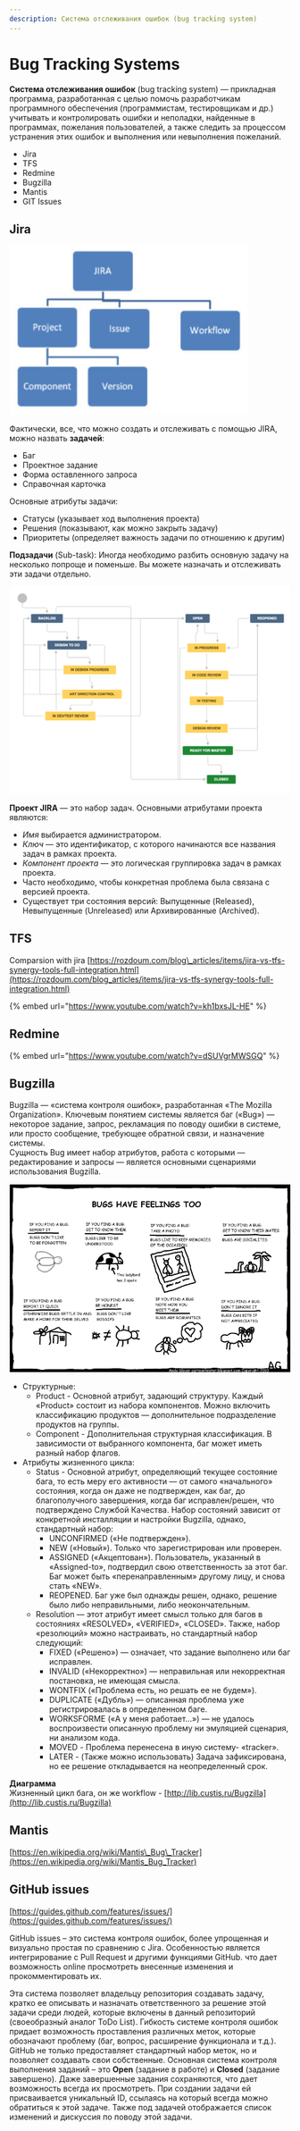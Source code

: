 ```yaml
---
description: Система отслеживания ошибок (bug tracking system)
---
```


# Bug Tracking Systems

**Система отслеживания ошибок** \(bug tracking system\) — прикладная программа, разработанная с целью помочь разработчикам программного обеспечения \(программистам, тестировщикам и др.\) учитывать и контролировать ошибки и неполадки, найденные в программах, пожелания пользователей, а также следить за процессом устранения этих ошибок и выполнения или невыполнения пожеланий.

* Jira
* TFS
* Redmine
* Bugzilla
* Mantis
* GIT Issues

## Jira 

![&#x41A;&#x43E;&#x43D;&#x446;&#x435;&#x43F;&#x442;&#x443;&#x430;&#x43B;&#x44C;&#x43D;&#x44B;&#x435; &#x43F;&#x43E;&#x43D;&#x44F;&#x442;&#x438;&#x44F; JIRA](../.gitbook/assets/image%20%2824%29.png)

Фактически, все, что можно создать и отслеживать с помощью JIRA, можно назвать **задачей**:

* Баг
* Проектное задание
* Форма оставленного запроса
* Справочная карточка

Основные атрибуты задачи: 

* Статусы \(указывает ход выполнения проекта\)
* Решения \(показывают, как можно закрыть задачу\)
* Приоритеты \(определяет важность задачи по отношению к другим\)

**Подзадачи** \(Sub-task\): Иногда необходимо разбить основную задачу на несколько попроще и поменьше. Вы можете назначать и отслеживать эти задачи отдельно.

![&#x41F;&#x440;&#x438;&#x43C;&#x435;&#x440; &#x436;&#x438;&#x437;&#x43D;&#x435;&#x43D;&#x43D;&#x43E;&#x433;&#x43E; &#x446;&#x438;&#x43A;&#x43B;&#x430;](../.gitbook/assets/image%20%2839%29.png)

**Проект JIRA** — это набор задач. Основными атрибутами проекта являются:

* _Имя_ выбирается администратором.
* _Ключ_ — это идентификатор, с которого начинаются все названия задач в рамках проекта.
* _Компонент проекта_ — это логическая группировка задач в рамках проекта.
* Часто необходимо, чтобы конкретная проблема была связана с версией проекта.
* Существует три состояния версий: Выпущенные \(Released\), Невыпущенные \(Unreleased\) или Архивированные \(Archived\).

## TFS

Comparsion with jira [https://rozdoum.com/blog\_articles/items/jira-vs-tfs-synergy-tools-full-integration.html](https://rozdoum.com/blog_articles/items/jira-vs-tfs-synergy-tools-full-integration.html)

{% embed url="https://www.youtube.com/watch?v=kh1bxsJL-HE" %}

##  Redmine

{% embed url="https://www.youtube.com/watch?v=dSUVgrMWSGQ" %}

##  Bugzilla

Bugzilla — «система контроля ошибок», разработанная «The Mozilla Organization». Ключевым понятием системы является баг \(«Bug»\) — некоторое задание, запрос, рекламация по поводу ошибки в системе, или просто сообщение, требующее обратной связи, и назначение системы.   
Сущность Bug имеет набор атрибутов, работа с которыми — редактирование и запросы — является основными сценариями использования Bugzilla.

![](../.gitbook/assets/image%20%287%29.png)

* Структурные:
  * Product - Основной атрибут, задающий структуру. Каждый «Product» состоит из набора компонентов. Можно включить классификацию продуктов — дополнительное подразделение продуктов на группы.
  * Component - Дополнительная структурная классификация. В зависимости от выбранного компонента, баг может иметь разный набор флагов.
* Атрибуты жизненного цикла:
  * Status - Основной атрибут, определяющий текущее состояние бага, то есть меру его активности — от самого «начального» состояния, когда он даже не подтвержден, как баг, до благополучного завершения, когда баг исправлен/решен, что подтверждено Службой Качества. Набор состояний зависит от конкретной инсталляции и настройки Bugzilla, однако, стандартный набор:
    * UNCONFIRMED \(«Не подтвержден»\).
    * NEW \(«Новый»\). Только что зарегистрирован или проверен.
    * ASSIGNED \(«Акцептован»\). Пользователь, указанный в «Assigned-to», подтвердил свою ответственность за этот баг. Баг может быть «перенаправленным» другому лицу, и снова стать «NEW».
    * REOPENED. Баг уже был однажды решен, однако, решение было либо неправильными, либо неокончательным.
  * Resolution — этот атрибут имеет смысл только для багов в состояниях «RESOLVED», «VERIFIED», «CLOSED». Также, набор «резолюций» можно настраивать, но стандартный набор следующий:
    * FIXED \(«Решено»\) — означает, что задание выполнено или баг исправлен.
    * INVALID \(«Некорректно»\) — неправильная или некорректная постановка, не имеющая смысла.
    * WONTFIX \(«Проблема есть, но решать ее не будем»\).
    * DUPLICATE \(«Дубль»\) — описанная проблема уже регистрировалась в определенном баге.
    * WORKSFORME \(«А у меня работает…»\) — не удалось воспроизвести описанную проблему ни эмуляцией сценария, ни анализом кода.
    * MOVED - Проблема перенесена в иную систему- «tracker».
    * LATER - \(Также можно использовать\) Задача зафиксирована, но ее решение откладывается на неопределенный срок.

**Диаграмма**   
Жизненный цикл бага, он же workflow - [http://lib.custis.ru/Bugzilla](http://lib.custis.ru/Bugzilla)  


## Mantis

[https://en.wikipedia.org/wiki/Mantis\_Bug\_Tracker](https://en.wikipedia.org/wiki/Mantis_Bug_Tracker)

## GitHub issues

[https://guides.github.com/features/issues/](https://guides.github.com/features/issues/)

GitHub issues – это система контроля ошибок, более упрощенная и визуально простая по сравнению с Jira. Особенностью является интегрирование с Pull Request и другими функциями GitHub. что дает возможность online просмотреть внесенные изменения и прокомментировать их.

Эта система позволяет владельцу репозитория создавать задачу, кратко ее описывать и назначать ответственного за решение этой задачи среди людей, которые включены в данный репозиторий \(своеобразный аналог ToDo List\). Гибкость системе контроля ошибок придает возможность проставления различных меток, которые обозначают проблему \(баг, вопрос, расширение функционала и т.д.\). GitHub не только предоставляет стандартный набор меток, но и позволяет создавать свои собственные. Основная система контроля выполнения заданий – это **Open** \(задание в работе\) и **Closed** \(задание завершено\). Даже завершенные задания сохраняются, что дает возможность всегда их просмотреть. При создании задачи ей присваивается уникальный ID, ссылаясь на который всегда можно обратиться к этой задаче. Также под задачей отображается список изменений и дискуссия по поводу этой задачи.

